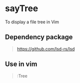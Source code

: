 # sayTree
To display a file tree in Vim  
  
  
## Dependency package
> https://github.com/lsd-rs/lsd  

  
## Use in vim
> :Tree
